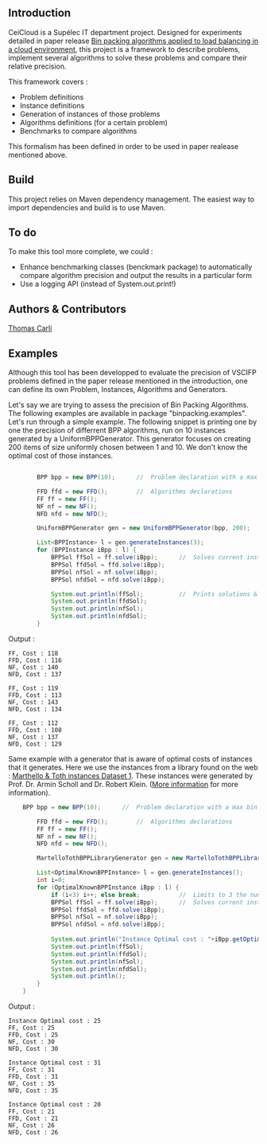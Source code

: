 Introduction
------------

CeiCloud is a Supélec IT department project. Designed for experiments detailed in paper release [Bin packing algorithms applied to load balancing in a cloud environment](link!), this project is a framework to describe problems, implement several algorithms to solve these problems and compare their relative precision.

This framework covers :
*	Problem definitions
*	Instance definitions
*	Generation of instances of those problems
*	Algorithms definitions (for a certain problem)
*	Benchmarks to compare algorithms

This formalism has been defined in order to be used in paper realease mentioned above.

Build
-----

This project relies on Maven dependency management. The easiest way to import dependencies and build is to use Maven.


To do
----

To make this tool more complete, we could :

*	Enhance benchmarking classes (benckmark package) to automatically compare algorithm precision and output the results in a particular form
*	Use a logging API (instead of System.out.print!)

Authors & Contributors
-------

[Thomas Carli](mailto:thomascarli@gmail.com)

Examples
--------

Although this tool has been developped to evaluate the precision of VSCIFP problems defined in the paper release mentioned in the introduction, one can define its own Problem, Instances, Algorithms and Generators.

Let's say we are trying to assess the precision of Bin Packing Algorithms. The following examples are available in package "binpacking.examples". Let's run through a simple example. The following snippet is printing one by one the precision of differrent BPP algorithms, run on 10 instances generated by a UniformBPPGenerator. This generator focuses on creating 200 items of size uniformly chosen between 1 and 10. We don't know the optimal cost of those instances.

```java

		BPP bpp = new BPP(10);		//	Problem declaration with a max bin size parameter of 10.

		FFD ffd = new FFD();		//	Algorithms declarations
		FF ff = new FF();
		NF nf = new NF();
		NFD nfd = new NFD();

		UniformBPPGenerator gen = new UniformBPPGenerator(bpp, 200);					//	Instance generator declaration

		List<BPPInstance> l = gen.generateInstances(3);
		for (BPPInstance iBpp : l) {
			BPPSol ffSol = ff.solve(iBpp);		//	Solves current instance with First-Fit algorithm.
			BPPSol ffdSol = ffd.solve(iBpp);
			BPPSol nfSol = nf.solve(iBpp);
			BPPSol nfdSol = nfd.solve(iBpp);

			System.out.println(ffSol);			//	Prints solutions & costs
			System.out.println(ffdSol);
			System.out.println(nfSol);
			System.out.println(nfdSol);
		}
```

Output : 

```
FF, Cost : 118
FFD, Cost : 116
NF, Cost : 140
NFD, Cost : 137

FF, Cost : 119
FFD, Cost : 113
NF, Cost : 143
NFD, Cost : 134

FF, Cost : 112
FFD, Cost : 108
NF, Cost : 137
NFD, Cost : 129
```

Same example with a generator that is aware of optimal costs of instances that it generates. Here we use the instances from a library found on the web : [Marthello & Toth instances Dataset 1](http://www.wiwi.uni-jena.de/entscheidung/binpp/bin1dat.htm). These instances were generated by Prof. Dr. Armin Scholl and Dr. Robert Klein. ([More information](http://www.wiwi.uni-jena.de/entscheidung/binpp/) for more information).

```java
	BPP bpp = new BPP(10);		//	Problem declaration with a max bin size parameter of 10.

		FFD ffd = new FFD();		//	Algorithms declarations
		FF ff = new FF();
		NF nf = new NF();
		NFD nfd = new NFD();

		MartelloTothBPPLibraryGenerator gen = new MartelloTothBPPLibraryGenerator(bpp);							//	Instance generator declaration

		List<OptimalKnownBPPInstance> l = gen.generateInstances();
		int i=0;
		for (OptimalKnownBPPInstance iBpp : l) {
			if (i<3) i++; else break;			//	Limits to 3 the number of instances solved. Increase for more.
			BPPSol ffSol = ff.solve(iBpp);		//	Solves current instance with First-Fit algorithm.
			BPPSol ffdSol = ffd.solve(iBpp);
			BPPSol nfSol = nf.solve(iBpp);
			BPPSol nfdSol = nfd.solve(iBpp);
			
			System.out.println("Instance Optimal cost : "+iBpp.getOptimalSolution().getCost());		//	Prints instance optimal cost.
			System.out.println(ffSol);																//	Prints solutions & costs.
			System.out.println(ffdSol);
			System.out.println(nfSol);
			System.out.println(nfdSol);
			System.out.println();
		}
	}
```

Output : 

```
Instance Optimal cost : 25
FF, Cost : 25
FFD, Cost : 25
NF, Cost : 30
NFD, Cost : 30

Instance Optimal cost : 31
FF, Cost : 31
FFD, Cost : 31
NF, Cost : 35
NFD, Cost : 35

Instance Optimal cost : 20
FF, Cost : 21
FFD, Cost : 21
NF, Cost : 26
NFD, Cost : 26
```
